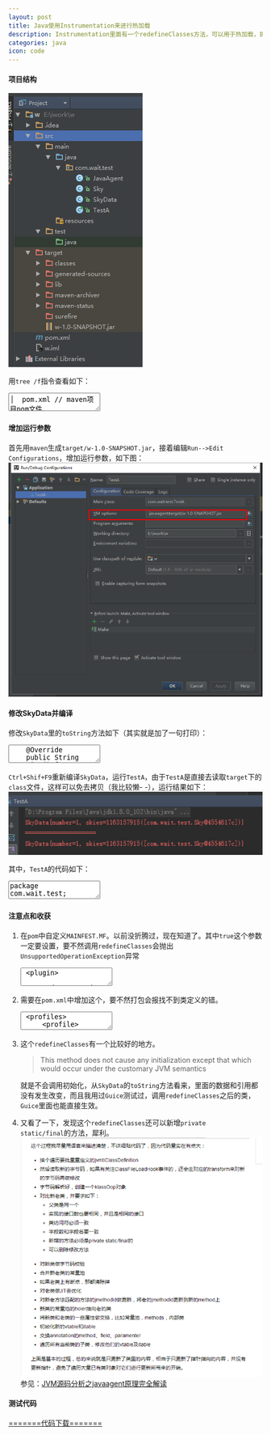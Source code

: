 ```yaml
---
layout: post
title: Java使用Instrumentation来进行热加载
description: Instrumentation里面有一个redefineClasses方法，可以用于热加载，折腾了一下
categories: java
icon: code
---
```

#### 项目结构 ####

<img src="/images/20160806/project-desc.png" alt="项目结构效果图"/>

用<code>tree /f</code>指令查看如下：

<div class="article_content">
<textarea name="dp-code" class="txt" >
│  pom.xml // maven项目pom文件
│          
├─src
│  ├─main
│  │  ├─java
│  │  │  └─com
│  │  │      └─wait
│  │  │          └─test
│  │  │                  JavaAgent.java // 用于接收Instrumentation的类
│  │  │                  Sky.java // 测试数据
│  │  │                  SkyData.java // 测试数据
│  │  │                  TestA.java // main class，执行热更，查看结果
│  │  │                  
│  │  └─resources
│  └─test
│      └─java
└─target
    │  w-1.0-SNAPSHOT.jar
    │  
    ├─classes
    │  └─com
    │      └─wait
    │          └─netty
    │                  JavaAgent.class
    │                  Sky.class
    │                  SkyData.class
    │                  TestA.class
</textarea>
</div>

#### 增加运行参数 ####
首先用<code>maven</code>生成<code>target/w-1.0-SNAPSHOT.jar</code>，接着编辑<code>Run-->Edit Configurations</code>，增加运行参数，如下图：
<img src="/images/20160806/edit-java-vm-command.png" alt="编辑java的运行参数"/>

#### 修改SkyData并编译 ####
修改<code>SkyData</code>里的<code>toString</code>方法如下（其实就是加了一句打印）：

<div class="article_content">
<textarea name="dp-code" class="java" >
    @Override
    public String toString() {
        System.err.println("=====================");
        return "SkyData{" +
                "number=" + number +
                ", skies=" + skies.hashCode() + "(" + skies + ")" +
                '}';
    }
</textarea>
</div>

<code>Ctrl+Shif+F9</code>重新编译<code>SkyData</code>，运行<code>TestA</code>，由于<code>TestA</code>是直接去读取<code>target</code>下的<code>class</code>文件，这样可以免去拷贝（我比较懒- -），运行结果如下：
<img src="/images/20160806/run-result.png" alt="运行结果"/>

其中，<code>TestA</code>的代码如下：
<div class="article_content">
<textarea name="dp-code" class="java" >
package com.wait.test;

import java.io.IOException;
import java.lang.instrument.ClassDefinition;
import java.lang.instrument.Instrumentation;
import java.lang.instrument.UnmodifiableClassException;
import java.nio.file.Files;
import java.nio.file.Paths;

/**
 * Created by wait on 2016/8/5.
 */
public class TestA {

    public static void main(String[] args) throws IOException, UnmodifiableClassException, ClassNotFoundException {
        SkyData skyData = new SkyData();
        skyData.add(); // 模拟进行了逻辑
        System.err.println(skyData);
        if (JavaAgent.getIns() != null) {
            byte[] data = Files.readAllBytes(Paths.get("E:/iwork/w/target/classes/com/wait/test/", "SkyData.class"));
            Instrumentation ins = JavaAgent.getIns();
            // 动态加载类, 只是为了测试写死, 用在真实项目的话, 可以把类名和byte数据通过socket等传进来
            ins.redefineClasses(new ClassDefinition(SkyData.class, data));
            System.err.println(skyData);
        }
    }
}
</textarea>
</div>

#### 注意点和收获 ####
1. 在<code>pom</code>中自定义<code>MAINFEST.MF</code>。以前没折腾过，现在知道了。其中<code><Can-Redefine-Classes>true</Can-Redefine-Classes></code>这个参数一定要设置，要不然调用<code>redefineClasses</code>会抛出<code>UnsupportedOperationException</code>异常
    <div class="article_content">
    <textarea name="dp-code" class="xml" >
    <plugin>
        <groupId>org.apache.maven.plugins</groupId>
        <artifactId>maven-jar-plugin</artifactId>
        <version>3.0.2</version>
        <configuration>
            <archive>
                <manifest>
                    <mainClass>com.wait.test.TestA</mainClass>
                </manifest>
                <manifestEntries>
                    <Premain-Class>com.wait.test.JavaAgent</Premain-Class>
                    <Agent-Class>com.wait.test.JavaAgent</Agent-Class>
                    <Can-Redefine-Classes>true</Can-Redefine-Classes>
                    <Can-Retransform-Classes>true</Can-Retransform-Classes>
                    <Boot-Class-Path>w-1.0-SNAPSHOT.jar</Boot-Class-Path>
                </manifestEntries>
            </archive>
        </configuration>
    </plugin>
    </textarea>
    </div>

2. 需要在<code>pom.xml</code>中增加这个，要不然打包会报找不到类定义的错。
    <div class="article_content">
    <textarea name="dp-code" class="xml" >
    <profiles>
        <profile>
            <id>windows_profile</id>
            <activation>
                <os>
                    <family>Windows</family>
                </os>
            </activation>
            <dependencies>
                <dependency>
                    <groupId>com.sun</groupId>
                    <artifactId>tools</artifactId>
                    <version>1.8</version>
                    <scope>system</scope>
                    <systemPath>${java.home}/../lib/tools.jar</systemPath>
                </dependency>
            </dependencies>
        </profile>
    </profiles>
    </textarea>
    </div>

3. 这个<code>redefineClasses</code>有一个比较好的地方。

    > This method does not cause any initialization except that which would occur under the customary JVM semantics

    就是不会调用初始化，从<code>SkyData</code>的<code>toString</code>方法看来，里面的数据和引用都没有发生改变，而且我用过<code>Guice</code>测试过，调用<code>redefineClasses</code>之后的类，<code>Guice</code>里面也能直接生效。

4. 又看了一下，发现这个<code>redefineClasses</code>还可以新增<code>private static/final</code>的方法，犀利。
    <img src="/images/20160806/redefine-method-desc.png" alt="redefineClasses方法的功能"/>
    参见：[JVM源码分析之javaagent原理完全解读](http://www.infoq.com/cn/articles/javaagent-illustrated)

#### 测试代码 ####
[=======代码下载=======](/files/20160806/java-instrumentation-demo.zip)